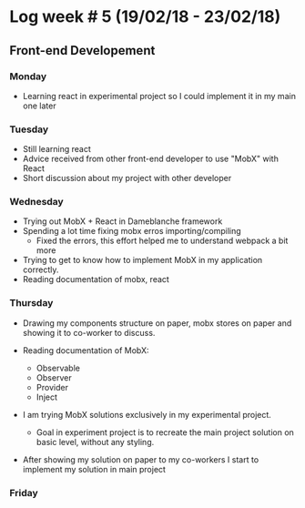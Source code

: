 # Log week # 5 (19/02/18 - 23/02/18)
## Front-end Developement

### Monday
* Learning react in experimental project so I could implement it in my main one later

### Tuesday
* Still learning react
* Advice received from other front-end developer to use "MobX" with React
* Short discussion about my project with other developer

### Wednesday
* Trying out MobX + React in Dameblanche framework
* Spending a lot time fixing mobx erros importing/compiling
    * Fixed the errors, this effort helped me to understand webpack a bit more
* Trying to get to know how to implement MobX in my application correctly.
* Reading documentation of mobx, react

### Thursday
* Drawing my components structure on paper, mobx stores on paper and showing it to co-worker to discuss.
* Reading documentation of MobX:
    * Observable
    * Observer
    * Provider
    * Inject

* I am trying MobX solutions exclusively in my experimental project.
    * Goal in experiment project is to recreate the main project solution on basic level, without any styling.

* After showing my solution on paper to my co-workers I start to implement my solution in main project

### Friday